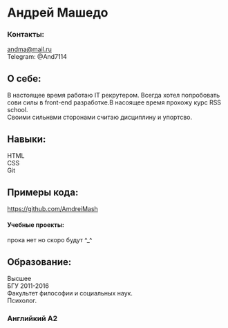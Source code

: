 # Андрей Mашедо
### Контакты:  
andma@mail.ru  
Telegram: @And7114
## О себе:  
В настоящее время работаю IT рекрутером. Всегда хотел попробовать сови силы в front-end разработке.В насоящее время прохожу курс RSS school.  
Своими сильнвми сторонами считаю дисциплину и упортсво.
## Навыки:
 HTML  
 CSS  
 Git
## Примеры кода:
 https://github.com/AmdreiMash
#### Учебные проекты:
 прока нет но скоро будут ^_^ 
## Образование:  
 Высшее  
 БГУ 2011-2016  
 Факультет философии и социальных наук.  
 Психолог.
### Английкий A2
